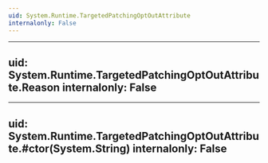 ```yaml
---
uid: System.Runtime.TargetedPatchingOptOutAttribute
internalonly: False
---
```


---
uid: System.Runtime.TargetedPatchingOptOutAttribute.Reason
internalonly: False
---

---
uid: System.Runtime.TargetedPatchingOptOutAttribute.#ctor(System.String)
internalonly: False
---
